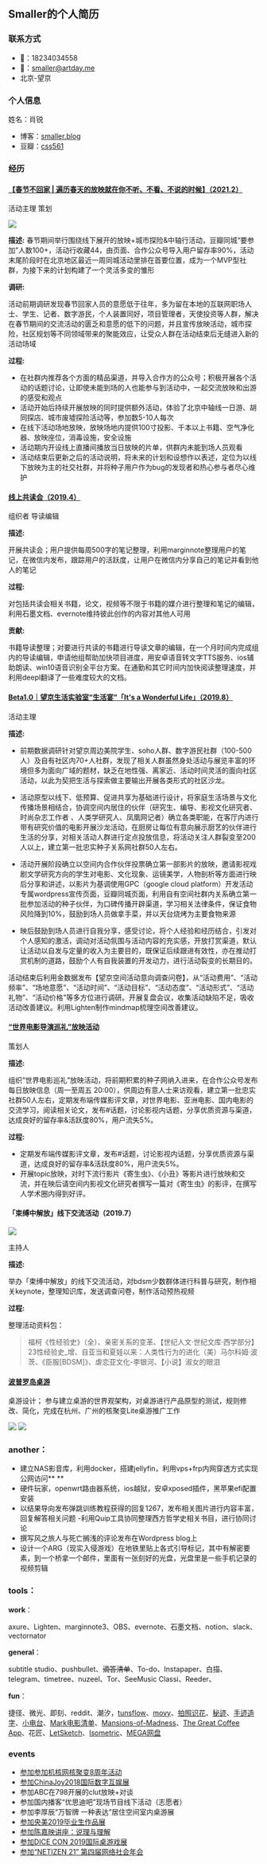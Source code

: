 ## Smaller的个人简历
### 联系方式
- 📱：18234034558
- 📧：smaller@artday.me
- 北京-望京

### 个人信息
 姓名：肖锐
- 博客：[smaller.blog](https://smaller.home.blog)
- 豆瓣：[css561](https://www.douban.com/people/css561)

### 经历
#### [【春节不回家 | 遍历春天的放映就在你不听、不看、不说的时候】（2021.2）](https://www.douban.com/event/34027135/)
活动主理 策划

![](https://img1.doubanio.com/view/page_note/large/public/p103111794-7.jpg)

**描述:**
春节期间举行围绕线下展开的放映+城市探险&中轴行活动，豆瓣同城“要参加”人数100+，活动行收藏44，由页面、合作公众号导入用户留存率90%，活动末尾阶段时在北京地区最近一周同城活动里排在首要位置，成为一个MVP型社群，为接下来的计划构建了一个灵活多变的雏形

**调研:**

活动前期调研发现春节回家人员的意愿低于往年，多为留在本地的互联网职场人士、学生、记者、数字游民，个人装置同好，项目管理者，天使投资等人群，解决在春节期间的交流活动的匮乏和意愿的低下的问题，并且宣传放映活动，城市探险，社区规划等不同领域带来的聚能效应，让受众人群在活动结束后无缝进入新的活动场域

**过程:**

- 在社群内推荐各个方面的精品渠道，并导入合作方的公众号；积极开展各个活动的话题讨论，让即使未能到场的人也能参与到活动中，一起交流放映和出游的感受和观点
- 活动开始后持续开展放映的同时提供额外活动，体验了北京中轴线一日游、胡同探店、城市废墟探险活动等，参加数5-10人每次
- 在线下活动场地放映，放映场地内提供100寸投影、千本以上书籍、空气净化器、放映座位，消毒设施，安全设施
- 活动期内开设线上直播间播放当日放映的片单，供群内未能到场人员观看
- 活动结束后更新之后的活动说明，将未来的计划和设想作以表述，定位为以线下放映为主的社交社群，并将种子用户作为bug的发现者和热心参与者尽心维护

#### [线上共读会（2019.4）](https://shimo.im/sheets/8KHV4hyRw0Mu0yiD/MODOC)
组织者 导读编辑

**描述:**

开展共读会；用户提供每周500字的笔记整理，利用marginnote整理用户的笔记，在微信内发布，跟踪用户的活跃度，让用户在微信内分享自己的笔记并看到他人的笔记

**过程:**

对包括共读会相关书籍，论文，视频等不限于书籍的媒介进行整理和笔记的编辑，利用石墨文档、evernote维持彼此创作的内容对其他人可用

**贡献:**

书籍导读整理；对要进行共读的书籍进行导读文章的编辑，在一个月时间内完成组内的导读编辑，申请他组帮助加快项目进度，用安卓语音转文字TTS服务、ios辅助朗读、win10语音识别全平台方案。在通勤和其它时间内加快阅读整理速度，并利用deepl翻译了一些难度较大的文档。

#### [Beta1.0｜望京生活实验室“生活宴”「It's a Wonderful Life」（2019.8）](https://www.douban.com/event/32649837/)
活动主理

**描述:**

- 前期数据调研针对望京周边美院学生、soho人群、数字游民社群（100-500人）及自有社区内70+人社群，发现了相关人群虽然身处活动与展览丰富的环境但多为面向广域的题材，缺乏在地性强、离家近、活动时间灵活的面向社区活动，以此为契把生活与探索做主要输出开展各类形式的社区沙龙。

- 活动原型以线下、低预算、促进共享为基础进行设计，将家庭生活场景与文化传播场景相结合，协调空间内居住的伙伴（研究生、编导、影视文化研究者、时尚杂志工作者 、人类学研究人、凤凰网记者）确立各类职能，在客厅内进行带有研究价值的电影开展沙龙活动，在厨房让每位有意向展示厨艺的伙伴进行生活的分享，对相关活动人群进行定点投放信息，将活动关注人群裂变至200人以上，建立第一批忠实种子关系网社群50人左右。

- 活动开展阶段确立以空间内合作伙伴投票确立第一部影片的放映，邀请影视戏剧文学研究方向的学生对电影、文化现象、运镜美学，人物剖析等方面进行映后分享和讲述，以影片为基调使用GPC（google cloud platform）开发活动专属wordpress宣传页面，豆瓣同城页面，利用自有空间社群内关系确立第一批参加活动的种子伙伴，为口碑传播开辟渠道，学习相关法律条件，保证食物风险降到10%，鼓励到场人员做拿手菜，并以天台烧烤为主要食物来源

- 映后鼓励到场人员进行自我分享，感受讨论，将个人经验和经历结合，引发对个人感知的激活，调动对活动氛围与活动内容的充实感，开放打赏渠道，默认让活动以自发与定量的收入为主要目的，既保证后续跟进有效性，亦在推动打赏机制的道路，鼓励个人有自我装置的开发动力，进行活动裂变的长期目的。

活动结束后利用金数据发布【望京空间活动意向调查问卷】，从“活动费用”、“活动频率”、“场地意愿”、“活动时间”、“活动目标”、“活动态度”、“活动形式”、“活动礼物”、“活动价格”等多方位进行调研。开展复盘会议，收集活动缺陷不足，吸收活动改善建议。利用Lighten制作mindmap梳理空间改善建议。

#### [“世界电影导演巡礼”放映活动](https://mp.weixin.qq.com/s/4EKqRjNFkMIRnObhfbf_Kw)
策划人

**描述:**

组织“世界电影巡礼”放映活动，将前期积累的种子网纳入进来，在合作公众号发布每日放映信息（周一至周五 20:00），供周边有意人士来访观看，建立第一批忠实社群50人左右，定期发布端传媒影评文章，对世界电影、亚洲电影、国内电影的交流学习，阅读相关论文，发布#话题，讨论影视内话题，分享优质资源与渠道，达成良好的留存率&活跃度80%，用户流失5%。

**过程:**

- 定期发布端传媒影评文章，发布#话题，讨论影视内话题，分享优质资源与渠道，达成良好的留存率&活跃度80%，用户流失5%。
- 开展topic放映，对时下流行影片《寄生虫》、《小丑》等影片进行放映和交流，并在映后请空间内影视文化研究者撰写一篇对《寄生虫》的影评，在撰写人学术圈内得到好评。 

#### 「束缚中解放」线下交流活动（2019.7）
![ ](https://lh3.googleusercontent.com/6DtycEtRxcN8xn2NBzEBZ9GwNZzvLue5zRF8lBT-mVd08mqTR3jtZ2VU30Md0xZ2Q6XwDCfMug6vmKbDV9N5jqTBHTE3jx8kV0km2WNRlQ=s336)

主持人

**描述:**

举办「束缚中解放」的线下交流活动，对bdsm少数群体进行科普与研究，制作相关keynote，整理知识库，发送调查问卷，制作活动预热视频

**过程:**

整理活动资料包：

> 福柯《性经验史》（全）、亲密关系的变革、【世纪人文·世纪文库·西学部分】23性经验史_增、自亚当和夏娃以来：人类性行为的进化（美）马尔科姆·波茨、《臣服[BDSM]》、虐恋亚文化-李银河、【小说】淑女的眼泪

#### [波普罗岛桌游](https://www.youtube.com/watch?v=cWsg4YDXXbs)
桌游设计；
参与建立桌游的世界观架构，对桌游进行产品原型的测试，规则修改、简化，完成在杭州、广州的核聚变Lite桌游推广工作

![ ](https://lh3.googleusercontent.com/EnJZHioIyQ72Dx6JCgoBwiKarqBezgsD95qdR90U8xHdAx9wA1n2w5BPjO3FcX6RYonrv17fIE_1vY8QhkJ8jLooKC4jFTUcfQDqWOk=s256)
![ ](https://lh3.googleusercontent.com/Ecnik0jSSaoR9ZZOkHyd_LAsdr5GykZ6uSD7W2Jo4t_wqEGAF8WShmH_TOvT21I9seb2kqH5vZfshBfOpnMs4Yr5Dqf49cFjuzd7-I-hlw=s192)

### another：
- 建立NAS影音库，利用docker，搭建jellyfin，利用vps+frp内网穿透方式实现公网访问** **
- 硬件玩家，openwrt路由器系统，ios越狱，安卓xposed插件，黑苹果efi配置安装
- 以结果导向发布弹跳训练教程获得的回复1267，发布相关图片进行内容丰富，回复解答相关问题
 -利用Quip工具协同整理西方哲学史相关书目，进行协同讨论
- 撰写风之旅人与死亡搁浅的评论发布在Wordpress blog上
- 设计一个ARG（现实入侵游戏）在地铁里贴上各式引导标记，其中有解密要素，到一个桥拿一个邮件，里面有一张刻好的光盘，光盘里是一些手机记录的视频剪辑

### tools：
**work**：

axure、Lighten、marginnote3、OBS、evernote、石墨文档、notion、slack、vectornator

**general**：

subtitle studio、pushbullet、~~滴答清单~~、To-do、Instapaper、白描、telegram、timetree、nuzeel、Tor、SeeMusic Classi、Reeder、

**fun**：

捷径、微光、即刻、reddit、潮汐，[tunsflow](https://apps.apple.com/hk/app/tunesflow-music-player-with-equalizer/id700513526)、[movy](https://app.apple.com/hk/app/movy-高清桌面锁屏墙纸/id1093345142)、[拍照识花](https://apps.apple.com/hk/app/拍照识花/id1439881374)、[秘迹](https://apps.apple.com/hk/app/秘迹/id1404902971)、[手迹造字](https://apps.apple.com/hk/app/手迹造字-个人字库精品字体安装应用/id1190427931)、[小电台](https://apps.apple.com/hk/app/小电台/id1429932589)、[Mark电影清单](https://apps.apple.com/hk/app/mark-我的电影清单/id1070986365)、[Mansions-of-Madness](https://apps.apple.com/hk/app/mansions-of-madness/id1120754903)、[The Great Coffee App](https://apps.apple.com/hk/app/the-great-coffee-app/id534220544)、花匠、[LetSketch](https://apps.apple.com/hk/app/letsketch/id1234407734)、[Isometric](https://apps.apple.com/hk/app/isometric/id651972431)、[MEGA网盘](https://apps.apple.com/hk/app/mega/id706857885)

### events
- [参加参加机核网核聚变8周年活动](https://www.gcores.com/articles/98265)
- [参加ChinaJoy2018国际数字互娱展](http://2019.chinajoy.net/News/Detail?Id=1667)
- 参加ABC在798开展的clut放映+对谈
- 参加国内播客“优思迪吧”现场节目线下活动（志愿者）
- 参加李厚辰“万智牌 一种表达”居住空间室内桌游展
- [参加央美2019毕业生作品展](https://www.zcool.com.cn/work/ZMzY0NTU5MzI=.html)
- [参加陈嘉映讲座：说理与理解](https://cnu.edu.cn/xzhd/161850.htm)
- [参加DICE CON 2019国际桌游戏展](https://www.facebook.com/events/全国农业展览馆/第五届北京国际桌面游戏展-dice-con-2019/1286806321486866/)
- [参加“NETIZEN 21” 第四届网络社会年会](https://www.caa-ins.org/archives/5895/2)
